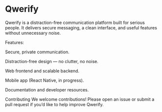 # Qwerify
Qwerify is a distraction-free communication platform built for serious people.
It delivers secure messaging, a clean interface, and useful features without unnecessary noise.


Features:

Secure, private communication. 

Distraction-free design — no clutter, no noise. 

Web frontend and scalable backend. 

Mobile app (React Native, in progress). 

Documentation and developer resources. 


Contributing
We welcome contributions! Please open an issue or submit a pull request if you’d like to help improve Qwerify.
